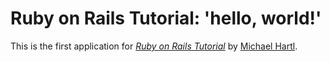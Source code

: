 # Ruby on Rails Tutorial: 'hello, world!'

This is the first application for [*Ruby on Rails Tutorial*](http://www.railstutorial.org/)
by [Michael Hartl](http://www.michaelhartl.com). 